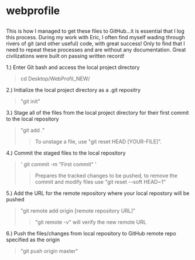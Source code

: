 # webprofile

## 

This is how I managed to get these files to GitHub...it is essential that I log this process.  During my work with Eric, I often find myself wading through rivers of git (and other useful) code, with great success!  Only to find that I need to repeat these processes and are without any documentation.   Great civilizations were built on passing written record!

1.) Enter Git bash and access the local project directory
> cd Desktop/WebProfil_NEW/

2.) Initialize the local project directory as a .git repositry
> "git init"

3.) Stage all of the files from the local project directory for their first commit to the local repository
> "git add ."
>> To unstage a file, use "git reset HEAD [YOUR-FILE]".

4.) Commit the staged files to the local repository
> ' git commit -m "First commit" '
>> Prepares the tracked changes to be pushed, to remove the commit and modify files use "git reset --soft HEAD~1"
  
5.) Add the URL for the remote repository where your local repostory will be pushed
> "git remote add origin [remote repository URL]"
>> "git remote -v" will verify the new remote URL
  
6.) Push the files/changes from local repository to GitHub remote repo specified as the origin
> "git push origin master"
